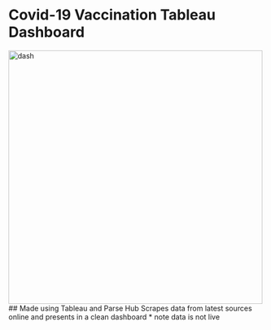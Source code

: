 # Covid-19 Vaccination Tableau Dashboard 
<img width="499" alt="dash" src="https://user-images.githubusercontent.com/43136483/113480723-bef5a000-948d-11eb-9276-b8dd7371cade.PNG">
## Made using Tableau and Parse Hub
Scrapes data from latest sources online and presents in a clean dashboard
 * note data is not live 
